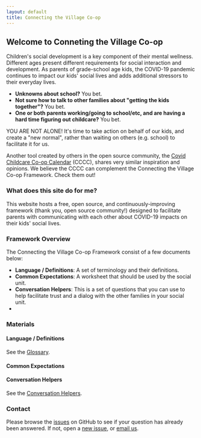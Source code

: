 ```yaml
---
layout: default
title: Connecting the Village Co-op
---
```

## Welcome to Conneting the Village Co-op
Children's social development is a key component of their mental wellness. Different ages present different requirements for social interaction and development. As parents of grade-school age kids, the COVID-19 pandemic continues to impact our kids' social lives and adds additional stressors to their everyday lives.

* **Unknowns about school?** You bet.
* **Not sure how to talk to other families about "getting the kids together"?** You bet.
* **One or both parents working/going to school/etc, and are having a hard time figuring out childcare?** You bet.

YOU ARE NOT ALONE! It's time to take action on behalf of our kids, and create a "new normal", rather than waiting on others (e.g. school) to facilitate it for us.

Another tool created by others in the open source community, the [Covid Childcare Co-op Calendar](https://childcarecoop.org/) (CCCC), shares very similar inspiration and opinions. We believe the CCCC can complement the Connecting the Village Co-op Framework. Check them out!

### What does this site do for me?
This website hosts a free, open source, and continuously-improving framework (thank you, open source community!) designed to facilitate parents with communicating with each other about COVID-19 impacts on their kids' social lives.

### Framework Overview
The Connecting the Village Co-op Framework consist of a few documents below:

* **Language / Definitions**: A set of terminology and their definitions.
* **Common Expectations**: A worksheet that should be used by the social unit.
* **Conversation Helpers**: This is a set of questions that you can use to help facilitate trust and a dialog with the other families in your social unit.
*
### Materials
#### Language / Definitions
See the [Glossary](./glossary).
#### Common Expectations
#### Conversation Helpers 
See the [Conversation Helpers](./conversation-helpers).

### Contact
Please browse the [issues](https://github.com/cappaberra/connecting-the-village/issues) on GitHub to see if your question has already been answered. If not, open a [new issue](https://github.com/cappaberra/connecting-the-village/issues/new), or [email us](mailto:info@connectingthevillage.org).
